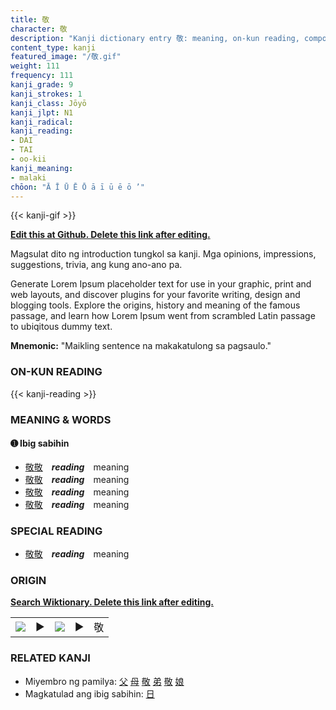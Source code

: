 ```yaml
---
title: 敬
character: 敬
description: "Kanji dictionary entry 敬: meaning, on-kun reading, compounds, origin, related kanji"
content_type: kanji
featured_image: "/敬.gif"
weight: 111
frequency: 111
kanji_grade: 9
kanji_strokes: 1
kanji_class: Jōyō
kanji_jlpt: N1
kanji_radical: 
kanji_reading: 
- DAI
- TAI
- oo-kii
kanji_meaning:
- malaki
chōon: "Ā Ī Ū Ē Ō ā ī ū ē ō ’"
---
```

[//]: # (Don't edit the line below. Kanji animated GIF code is automatically generated.)
{{< kanji-gif >}}

[//]: # (Edit below this line.)

**[Edit this at Github. Delete this link after editing.](https://github.com/tim0g/tim/tree/main/content/kanji/敬/index.md)**

Magsulat dito ng introduction tungkol sa kanji. Mga opinions, impressions, suggestions, trivia, ang kung ano-ano pa.

Generate Lorem Ipsum placeholder text for use in your graphic, print and web layouts, and discover plugins for your favorite writing, design and blogging tools. Explore the origins, history and meaning of the famous passage, and learn how Lorem Ipsum went from scrambled Latin passage to ubiqitous dummy text.
 
**Mnemonic:** "Maikling sentence na makakatulong sa pagsaulo."

### ON-KUN READING

[//]: # (Don't edit the line below. ON-KUN READING code is automatically generated.)
{{< kanji-reading >}}

### MEANING & WORDS

#### ➊ **Ibig sabihin**
  - [敬](../敬)[敬](../敬)　***reading***　meaning
  - [敬](../敬)[敬](../敬)　***reading***　meaning
  - [敬](../敬)[敬](../敬)　***reading***　meaning
  - [敬](../敬)[敬](../敬)　***reading***　meaning

### SPECIAL READING
  - [敬](../敬)[敬](../敬)　***reading***　meaning

### ORIGIN

**[Search Wiktionary. Delete this link after editing.](https://wiktionary.org/wiki/敬)**
<table class="kanji-table"><tr><td>
<img src="60px-敬-bronze.svg.png">
</td><td>▶</td><td>
<img src="60px-敬-oracle.svg.png">
</td><td>▶</td>
<td class="kanji-origin">敬</td>
</tr></table>

### RELATED KANJI
- Miyembro ng pamilya: [父](../父) [母](../母) [敬](../敬) [弟](../弟) [敬](../敬) [娘](../娘)
- Magkatulad ang ibig sabihin: [日](../日)
